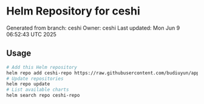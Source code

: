 # Helm Repository for ceshi
Generated from branch: ceshi
Owner: ceshi
Last updated: Mon Jun  9 06:52:43 UTC 2025

## Usage
```bash
# Add this Helm repository
helm repo add ceshi-repo https://raw.githubusercontent.com/budiuyun/appStore/helm-ceshi/
# Update repositories
helm repo update
# List available charts
helm search repo ceshi-repo
```
